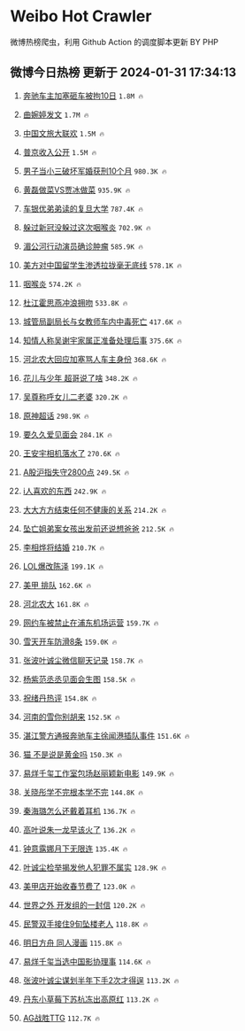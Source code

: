 # Weibo Hot Crawler 



微博热榜爬虫，利用 Github Action 的调度脚本更新 BY PHP 


## 微博今日热榜 更新于 2024-01-31 17:34:13 
1. [奔驰车主加塞砸车被拘10日](https://s.weibo.com/weibo?q=%23%E5%A5%94%E9%A9%B0%E8%BD%A6%E4%B8%BB%E5%8A%A0%E5%A1%9E%E7%A0%B8%E8%BD%A6%E8%A2%AB%E6%8B%9810%E6%97%A5%23&t=31&band_rank=1&Refer=top) `1.8M 🔥` 

1. [曲婉婷发文](https://s.weibo.com/weibo?q=%E6%9B%B2%E5%A9%89%E5%A9%B7%E5%8F%91%E6%96%87&t=31&band_rank=2&Refer=top) `1.7M 🔥` 

1. [中国文旅大联欢](https://s.weibo.com/weibo?q=%23%E4%B8%AD%E5%9B%BD%E6%96%87%E6%97%85%E5%A4%A7%E8%81%94%E6%AC%A2%23&t=31&band_rank=3&Refer=top) `1.5M 🔥` 

1. [普京收入公开](https://s.weibo.com/weibo?q=%23%E6%99%AE%E4%BA%AC%E6%94%B6%E5%85%A5%E5%85%AC%E5%BC%80%23&t=31&band_rank=4&Refer=top) `1.5M 🔥` 

1. [男子当小三破坏军婚获刑10个月](https://s.weibo.com/weibo?q=%23%E7%94%B7%E5%AD%90%E5%BD%93%E5%B0%8F%E4%B8%89%E7%A0%B4%E5%9D%8F%E5%86%9B%E5%A9%9A%E8%8E%B7%E5%88%9110%E4%B8%AA%E6%9C%88%23&t=31&band_rank=5&Refer=top) `980.3K 🔥` 

1. [黄磊做菜VS贾冰做菜](https://s.weibo.com/weibo?q=%E9%BB%84%E7%A3%8A%E5%81%9A%E8%8F%9CVS%E8%B4%BE%E5%86%B0%E5%81%9A%E8%8F%9C&t=31&band_rank=6&Refer=top) `935.9K 🔥` 

1. [车银优弟弟读的复旦大学](https://s.weibo.com/weibo?q=%23%E8%BD%A6%E9%93%B6%E4%BC%98%E5%BC%9F%E5%BC%9F%E8%AF%BB%E7%9A%84%E5%A4%8D%E6%97%A6%E5%A4%A7%E5%AD%A6%23&t=31&band_rank=7&Refer=top) `787.4K 🔥` 

1. [躲过新冠没躲过这次咽喉炎](https://s.weibo.com/weibo?q=%23%E8%BA%B2%E8%BF%87%E6%96%B0%E5%86%A0%E6%B2%A1%E8%BA%B2%E8%BF%87%E8%BF%99%E6%AC%A1%E5%92%BD%E5%96%89%E7%82%8E%23&t=31&band_rank=8&Refer=top) `702.9K 🔥` 

1. [湄公河行动演员确诊肿瘤](https://s.weibo.com/weibo?q=%23%E6%B9%84%E5%85%AC%E6%B2%B3%E8%A1%8C%E5%8A%A8%E6%BC%94%E5%91%98%E7%A1%AE%E8%AF%8A%E8%82%BF%E7%98%A4%23&t=31&band_rank=9&Refer=top) `585.9K 🔥` 

1. [美方对中国留学生渗透拉拢毫无底线](https://s.weibo.com/weibo?q=%23%E7%BE%8E%E6%96%B9%E5%AF%B9%E4%B8%AD%E5%9B%BD%E7%95%99%E5%AD%A6%E7%94%9F%E6%B8%97%E9%80%8F%E6%8B%89%E6%8B%A2%E6%AF%AB%E6%97%A0%E5%BA%95%E7%BA%BF%23&t=31&band_rank=10&Refer=top) `578.1K 🔥` 

1. [咽喉炎](https://s.weibo.com/weibo?q=%E5%92%BD%E5%96%89%E7%82%8E&t=31&band_rank=11&Refer=top) `574.2K 🔥` 

1. [杜江霍思燕冲浪拥吻](https://s.weibo.com/weibo?q=%23%E6%9D%9C%E6%B1%9F%E9%9C%8D%E6%80%9D%E7%87%95%E5%86%B2%E6%B5%AA%E6%8B%A5%E5%90%BB%23&t=31&band_rank=12&Refer=top) `533.8K 🔥` 

1. [城管局副局长与女教师车内中毒死亡](https://s.weibo.com/weibo?q=%23%E5%9F%8E%E7%AE%A1%E5%B1%80%E5%89%AF%E5%B1%80%E9%95%BF%E4%B8%8E%E5%A5%B3%E6%95%99%E5%B8%88%E8%BD%A6%E5%86%85%E4%B8%AD%E6%AF%92%E6%AD%BB%E4%BA%A1%23&t=31&band_rank=13&Refer=top) `417.6K 🔥` 

1. [知情人称吴谢宇家属正准备处理后事](https://s.weibo.com/weibo?q=%23%E7%9F%A5%E6%83%85%E4%BA%BA%E7%A7%B0%E5%90%B4%E8%B0%A2%E5%AE%87%E5%AE%B6%E5%B1%9E%E6%AD%A3%E5%87%86%E5%A4%87%E5%A4%84%E7%90%86%E5%90%8E%E4%BA%8B%23&t=31&band_rank=14&Refer=top) `375.6K 🔥` 

1. [河北农大回应加塞骂人车主身份](https://s.weibo.com/weibo?q=%23%E6%B2%B3%E5%8C%97%E5%86%9C%E5%A4%A7%E5%9B%9E%E5%BA%94%E5%8A%A0%E5%A1%9E%E9%AA%82%E4%BA%BA%E8%BD%A6%E4%B8%BB%E8%BA%AB%E4%BB%BD%23&t=31&band_rank=15&Refer=top) `368.6K 🔥` 

1. [花儿与少年 超哥说了啥](https://s.weibo.com/weibo?q=%E8%8A%B1%E5%84%BF%E4%B8%8E%E5%B0%91%E5%B9%B4%20%E8%B6%85%E5%93%A5%E8%AF%B4%E4%BA%86%E5%95%A5&t=31&band_rank=16&Refer=top) `348.2K 🔥` 

1. [吴尊称呼女儿二老婆](https://s.weibo.com/weibo?q=%23%E5%90%B4%E5%B0%8A%E7%A7%B0%E5%91%BC%E5%A5%B3%E5%84%BF%E4%BA%8C%E8%80%81%E5%A9%86%23&t=31&band_rank=17&Refer=top) `320.2K 🔥` 

1. [原神超话](https://s.weibo.com/weibo?q=%E5%8E%9F%E7%A5%9E%E8%B6%85%E8%AF%9D&t=31&band_rank=18&Refer=top) `298.9K 🔥` 

1. [要久久爱见面会](https://s.weibo.com/weibo?q=%E8%A6%81%E4%B9%85%E4%B9%85%E7%88%B1%E8%A7%81%E9%9D%A2%E4%BC%9A&t=31&band_rank=19&Refer=top) `284.1K 🔥` 

1. [王安宇相机落水了](https://s.weibo.com/weibo?q=%23%E7%8E%8B%E5%AE%89%E5%AE%87%E7%9B%B8%E6%9C%BA%E8%90%BD%E6%B0%B4%E4%BA%86%23&t=31&band_rank=20&Refer=top) `270.6K 🔥` 

1. [A股沪指失守2800点](https://s.weibo.com/weibo?q=%23A%E8%82%A1%E6%B2%AA%E6%8C%87%E5%A4%B1%E5%AE%882800%E7%82%B9%23&t=31&band_rank=21&Refer=top) `249.5K 🔥` 

1. [i人喜欢的东西](https://s.weibo.com/weibo?q=i%E4%BA%BA%E5%96%9C%E6%AC%A2%E7%9A%84%E4%B8%9C%E8%A5%BF&t=31&band_rank=22&Refer=top) `242.9K 🔥` 

1. [大大方方结束任何不健康的关系](https://s.weibo.com/weibo?q=%E5%A4%A7%E5%A4%A7%E6%96%B9%E6%96%B9%E7%BB%93%E6%9D%9F%E4%BB%BB%E4%BD%95%E4%B8%8D%E5%81%A5%E5%BA%B7%E7%9A%84%E5%85%B3%E7%B3%BB&t=31&band_rank=23&Refer=top) `214.2K 🔥` 

1. [坠亡姐弟案女孩出发前还说想爸爸](https://s.weibo.com/weibo?q=%23%E5%9D%A0%E4%BA%A1%E5%A7%90%E5%BC%9F%E6%A1%88%E5%A5%B3%E5%AD%A9%E5%87%BA%E5%8F%91%E5%89%8D%E8%BF%98%E8%AF%B4%E6%83%B3%E7%88%B8%E7%88%B8%23&t=31&band_rank=24&Refer=top) `212.5K 🔥` 

1. [李相烨将结婚](https://s.weibo.com/weibo?q=%E6%9D%8E%E7%9B%B8%E7%83%A8%E5%B0%86%E7%BB%93%E5%A9%9A&t=31&band_rank=25&Refer=top) `210.7K 🔥` 

1. [LOL爆改陈泽](https://s.weibo.com/weibo?q=%23LOL%E7%88%86%E6%94%B9%E9%99%88%E6%B3%BD%23&t=31&band_rank=26&Refer=top) `199.1K 🔥` 

1. [美甲 排队](https://s.weibo.com/weibo?q=%E7%BE%8E%E7%94%B2%20%E6%8E%92%E9%98%9F&t=31&band_rank=27&Refer=top) `162.6K 🔥` 

1. [河北农大](https://s.weibo.com/weibo?q=%E6%B2%B3%E5%8C%97%E5%86%9C%E5%A4%A7&t=31&band_rank=28&Refer=top) `161.8K 🔥` 

1. [网约车被禁止在浦东机场运营](https://s.weibo.com/weibo?q=%23%E7%BD%91%E7%BA%A6%E8%BD%A6%E8%A2%AB%E7%A6%81%E6%AD%A2%E5%9C%A8%E6%B5%A6%E4%B8%9C%E6%9C%BA%E5%9C%BA%E8%BF%90%E8%90%A5%23&t=31&band_rank=29&Refer=top) `159.7K 🔥` 

1. [雪天开车防滑8条](https://s.weibo.com/weibo?q=%23%E9%9B%AA%E5%A4%A9%E5%BC%80%E8%BD%A6%E9%98%B2%E6%BB%918%E6%9D%A1%23&t=31&band_rank=30&Refer=top) `159.0K 🔥` 

1. [张波叶诚尘微信聊天记录](https://s.weibo.com/weibo?q=%23%E5%BC%A0%E6%B3%A2%E5%8F%B6%E8%AF%9A%E5%B0%98%E5%BE%AE%E4%BF%A1%E8%81%8A%E5%A4%A9%E8%AE%B0%E5%BD%95%23&t=31&band_rank=31&Refer=top) `158.7K 🔥` 

1. [杨紫范丞丞见面会生图](https://s.weibo.com/weibo?q=%23%E6%9D%A8%E7%B4%AB%E8%8C%83%E4%B8%9E%E4%B8%9E%E8%A7%81%E9%9D%A2%E4%BC%9A%E7%94%9F%E5%9B%BE%23&t=31&band_rank=32&Refer=top) `158.5K 🔥` 

1. [祝绪丹热评](https://s.weibo.com/weibo?q=%E7%A5%9D%E7%BB%AA%E4%B8%B9%E7%83%AD%E8%AF%84&t=31&band_rank=33&Refer=top) `154.8K 🔥` 

1. [河南的雪你别胡来](https://s.weibo.com/weibo?q=%23%E6%B2%B3%E5%8D%97%E7%9A%84%E9%9B%AA%E4%BD%A0%E5%88%AB%E8%83%A1%E6%9D%A5%23&t=31&band_rank=34&Refer=top) `152.5K 🔥` 

1. [湛江警方通报奔驰车主徐闻港插队事件](https://s.weibo.com/weibo?q=%23%E6%B9%9B%E6%B1%9F%E8%AD%A6%E6%96%B9%E9%80%9A%E6%8A%A5%E5%A5%94%E9%A9%B0%E8%BD%A6%E4%B8%BB%E5%BE%90%E9%97%BB%E6%B8%AF%E6%8F%92%E9%98%9F%E4%BA%8B%E4%BB%B6%23&t=31&band_rank=35&Refer=top) `151.6K 🔥` 

1. [猫 不是说是黄金吗](https://s.weibo.com/weibo?q=%E7%8C%AB%20%E4%B8%8D%E6%98%AF%E8%AF%B4%E6%98%AF%E9%BB%84%E9%87%91%E5%90%97&t=31&band_rank=36&Refer=top) `150.3K 🔥` 

1. [易烊千玺工作室包场赵丽颖新电影](https://s.weibo.com/weibo?q=%23%E6%98%93%E7%83%8A%E5%8D%83%E7%8E%BA%E5%B7%A5%E4%BD%9C%E5%AE%A4%E5%8C%85%E5%9C%BA%E8%B5%B5%E4%B8%BD%E9%A2%96%E6%96%B0%E7%94%B5%E5%BD%B1%23&t=31&band_rank=37&Refer=top) `149.9K 🔥` 

1. [关晓彤学不完根本学不完](https://s.weibo.com/weibo?q=%23%E5%85%B3%E6%99%93%E5%BD%A4%E5%AD%A6%E4%B8%8D%E5%AE%8C%E6%A0%B9%E6%9C%AC%E5%AD%A6%E4%B8%8D%E5%AE%8C%23&t=31&band_rank=38&Refer=top) `144.8K 🔥` 

1. [秦海璐怎么还戴着耳机](https://s.weibo.com/weibo?q=%E7%A7%A6%E6%B5%B7%E7%92%90%E6%80%8E%E4%B9%88%E8%BF%98%E6%88%B4%E7%9D%80%E8%80%B3%E6%9C%BA&t=31&band_rank=39&Refer=top) `136.7K 🔥` 

1. [高叶说朱一龙早该火了](https://s.weibo.com/weibo?q=%23%E9%AB%98%E5%8F%B6%E8%AF%B4%E6%9C%B1%E4%B8%80%E9%BE%99%E6%97%A9%E8%AF%A5%E7%81%AB%E4%BA%86%23&t=31&band_rank=40&Refer=top) `136.2K 🔥` 

1. [钟意露娜月下无限连](https://s.weibo.com/weibo?q=%23%E9%92%9F%E6%84%8F%E9%9C%B2%E5%A8%9C%E6%9C%88%E4%B8%8B%E6%97%A0%E9%99%90%E8%BF%9E%23&t=31&band_rank=41&Refer=top) `135.4K 🔥` 

1. [叶诚尘检举揭发他人犯罪不属实](https://s.weibo.com/weibo?q=%23%E5%8F%B6%E8%AF%9A%E5%B0%98%E6%A3%80%E4%B8%BE%E6%8F%AD%E5%8F%91%E4%BB%96%E4%BA%BA%E7%8A%AF%E7%BD%AA%E4%B8%8D%E5%B1%9E%E5%AE%9E%23&t=31&band_rank=42&Refer=top) `128.9K 🔥` 

1. [美甲店开始收春节费了](https://s.weibo.com/weibo?q=%23%E7%BE%8E%E7%94%B2%E5%BA%97%E5%BC%80%E5%A7%8B%E6%94%B6%E6%98%A5%E8%8A%82%E8%B4%B9%E4%BA%86%23&t=31&band_rank=43&Refer=top) `123.0K 🔥` 

1. [世界之外 开发组的一封信](https://s.weibo.com/weibo?q=%E4%B8%96%E7%95%8C%E4%B9%8B%E5%A4%96%20%E5%BC%80%E5%8F%91%E7%BB%84%E7%9A%84%E4%B8%80%E5%B0%81%E4%BF%A1&t=31&band_rank=44&Refer=top) `120.2K 🔥` 

1. [民警双手接住9旬坠楼老人](https://s.weibo.com/weibo?q=%23%E6%B0%91%E8%AD%A6%E5%8F%8C%E6%89%8B%E6%8E%A5%E4%BD%8F9%E6%97%AC%E5%9D%A0%E6%A5%BC%E8%80%81%E4%BA%BA%23&t=31&band_rank=45&Refer=top) `118.8K 🔥` 

1. [明日方舟 同人漫画](https://s.weibo.com/weibo?q=%E6%98%8E%E6%97%A5%E6%96%B9%E8%88%9F%20%E5%90%8C%E4%BA%BA%E6%BC%AB%E7%94%BB&t=31&band_rank=46&Refer=top) `115.8K 🔥` 

1. [易烊千玺当选中国影协理事](https://s.weibo.com/weibo?q=%23%E6%98%93%E7%83%8A%E5%8D%83%E7%8E%BA%E5%BD%93%E9%80%89%E4%B8%AD%E5%9B%BD%E5%BD%B1%E5%8D%8F%E7%90%86%E4%BA%8B%23&t=31&band_rank=47&Refer=top) `114.6K 🔥` 

1. [张波叶诚尘谋划半年下手2次才得逞](https://s.weibo.com/weibo?q=%23%E5%BC%A0%E6%B3%A2%E5%8F%B6%E8%AF%9A%E5%B0%98%E8%B0%8B%E5%88%92%E5%8D%8A%E5%B9%B4%E4%B8%8B%E6%89%8B2%E6%AC%A1%E6%89%8D%E5%BE%97%E9%80%9E%23&t=31&band_rank=48&Refer=top) `113.2K 🔥` 

1. [丹东小草莓下苏杭冻出高原红](https://s.weibo.com/weibo?q=%23%E4%B8%B9%E4%B8%9C%E5%B0%8F%E8%8D%89%E8%8E%93%E4%B8%8B%E8%8B%8F%E6%9D%AD%E5%86%BB%E5%87%BA%E9%AB%98%E5%8E%9F%E7%BA%A2%23&t=31&band_rank=49&Refer=top) `113.2K 🔥` 

1. [AG战胜TTG](https://s.weibo.com/weibo?q=%23AG%E6%88%98%E8%83%9CTTG%23&t=31&band_rank=50&Refer=top) `112.7K 🔥` 


